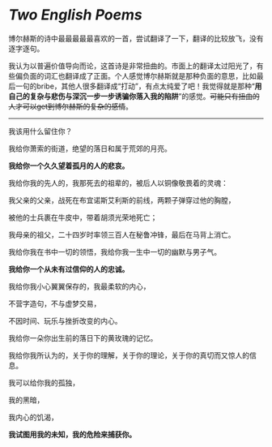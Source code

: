 # *Two English Poems*

博尔赫斯的诗中最最最最最喜欢的一首，尝试翻译了一下，翻译的比较放飞，没有逐字逐句。

我认为以普遍价值导向而论，这首诗是非常扭曲的。市面上的翻译太过阳光了，有些偏负面的词汇也翻译成了正面。个人感觉博尔赫斯就是那种负面的意思，比如最后一句的bribe，其他人很多翻译成“打动”，有点太纯爱了吧！我觉得就是那种“**用自己的复杂与悲伤与深沉一步一步诱骗你落入我的陷阱**”的感觉。~~可能只有扭曲的人才可以get到博尔赫斯的复杂的感情~~。

---

我该用什么留住你？

我给你萧索的街道，绝望的落日和属于荒郊的月亮。

**我给你一个久久望着孤月的人的悲哀。**

我给你我的先人的，我那死去的祖辈的，被后人以铜像敬畏着的灵魂：

我父亲的父亲，战死在布宜诺斯艾利斯的前线，两颗子弹穿过他的胸膛，

被他的士兵裹在牛皮中，带着胡须光荣地死亡；

我母亲的祖父，二十四岁时率领三百人在秘鲁冲锋，最后在马背上消亡。

我给你我在书中一切的领悟，我给你我一生中一切的幽默与男子气。

**我给你一个从未有过信仰的人的忠诚。**

我给你我小心翼翼保存的，我最柔软的内心，

不营字造句，不与虚梦交易，

不因时间、玩乐与挫折改变的内心。

我给你一朵你出生前的落日下的黄玫瑰的记忆。

我给你我所认为的，关于你的理解，关于你的理论，关于你的真切而又惊人的信息。

我可以给你我的孤独，

我的黑暗，

我内心的饥渴，

**我试图用我的未知，我的危险来捕获你。**